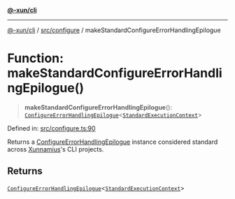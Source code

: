 [**@-xun/cli**](../../../README.md)

***

[@-xun/cli](../../../README.md) / [src/configure](../README.md) / makeStandardConfigureErrorHandlingEpilogue

# Function: makeStandardConfigureErrorHandlingEpilogue()

> **makeStandardConfigureErrorHandlingEpilogue**(): [`ConfigureErrorHandlingEpilogue`](../../type-aliases/ConfigureErrorHandlingEpilogue.md)\<[`StandardExecutionContext`](../../extensions/type-aliases/StandardExecutionContext.md)\>

Defined in: [src/configure.ts:90](https://github.com/Xunnamius/cli-utils/blob/7f8ef5efdc5cf88e30e7ff639a19dc6088662732/src/configure.ts#L90)

Returns a [ConfigureErrorHandlingEpilogue](../../type-aliases/ConfigureErrorHandlingEpilogue.md) instance considered standard
across [Xunnamius](https://github.com/Xunnamius)'s CLI projects.

## Returns

[`ConfigureErrorHandlingEpilogue`](../../type-aliases/ConfigureErrorHandlingEpilogue.md)\<[`StandardExecutionContext`](../../extensions/type-aliases/StandardExecutionContext.md)\>
